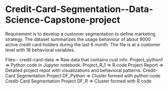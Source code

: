 # Credit-Card-Segmentation--Data-Science-Capstone-project
Requirement is to develop a customer segmentation to define marketing strategy. The dataset summarizes the usage behaviour  of about 9000 active credit card holders during the last 6 month. The file is at a customer level with 18 behavioral variables.

Files:-
credit-card-data => Raw data that contains cust info.
Project_python1 => Python code in Jupyter notebook.
Project_R_1 => R code 
Project Report => Detailed project repot with visualizations and behavioral patterns.
Credit-Card Segmentation Project DF_Python => Cluster formed with python code
Credit-Card Segmentation Project DF_R => Cluster formed with R code
